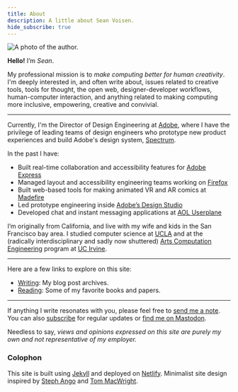 ```yaml
---
title: About
description: A little about Sean Voisen.
hide_subscribe: true
---
```


<picture>
<source type="image/webp" srcset="{{ site.url }}/assets/images/sean_voisen_wide@480.webp 480w, {{ site.url }}/assets/images/sean_voisen_wide@960.webp 960w, {{ site.url }}/assets/images/sean_voisen_wide@1920.webp 1920w">
<img src="/assets/images/sean_voisen_wide@960.jpg" style="aspect-ratio: 16/9" alt="A photo of the author.">
</picture>

**Hello!** I’m *Sean*. 

My professional mission is to *make computing better for human creativity*. I'm deeply interested in, and often write about, issues related to creative tools, tools for thought, the open web, designer-developer workflows, human-computer interaction, and anything related to making computing more inclusive, empowering, creative and convivial.

---

Currently, I'm the Director of Design Engineering at [Adobe](https://adobe.com), where I have the privilege of leading teams of design engineers who prototype new product experiences and build Adobe's design system, [Spectrum](https://spectrum.adobe.com). 

In the past I have:

* Built real-time collaboration and accessibility features for [Adobe Express](https://express.adobe.com)
* Managed layout and accessibility engineering teams working on [Firefox](https://mozilla.org)
* Built web-based tools for making animated VR and AR comics at [Madefire](https://techcrunch.com/2022/04/29/madefire-shuts-down/)
* Led prototype engineering inside [Adobe’s Design Studio](https://adobe.design)
* Developed chat and instant messaging applications at [AOL Userplane](https://en.wikipedia.org/wiki/Userplane)

I’m originally from California, and live with my wife and kids in the San Francisco bay area. I studied computer science at [UCLA](https://www.ucla.edu) and at the (radically interdisciplinary and sadly now shuttered) [Arts Computation Engineering](https://www.ics.uci.edu/grad/degrees/degree_ace.php) program at [UC Irvine](https://www.uci.edu).

<hr>

Here are a few links to explore on this site:

* [Writing]({{site.url}}/writing): My blog post archives.
* [Reading]({{site.url}}/reading): Some of my favorite books and papers.

<hr>

If anything I write resonates with you, please feel free to <a href="#" class="eml-protected">send me a note</a>. You can also <a href="{{ site.url }}/subscribe">subscribe</a> for regular updates or <a href="https://front-end.social/@svoisen">find me on Mastodon</a>.

Needless to say, *views and opinions expressed on this site are purely my own and not representative of my employer.*

<aside class="footnote">
<h3>Colophon</h3>

This site is built using <a href="https://jekyllrb.com/">Jekyll</a> and deployed on <a href="https://www.netlify.com">Netlify</a>. Minimalist site design inspired by <a href="https://stephango.com/">Steph Ango</a> and <a href="https://macwright.com">Tom MacWright</a>.
</aside>

<script>
    function decode(encodedString) {
        var email = ''; 
        var keyInHex = encodedString.substr(0, 2);
        var key = parseInt(keyInHex, 16);
        for (var n = 2; n < encodedString.length; n += 2) {
            var charInHex = encodedString.substr(n, 2)
            var char = parseInt(charInHex, 16);
            var output = char ^ key;
            email += String.fromCharCode(output);
        }

        return email;
    }

    window.addEventListener('DOMContentLoaded', function() {
        const allElements = document.getElementsByClassName('eml-protected');
        const eml = decode('582b3d3936182e37312b3d3676372a3f');
        for (let i = 0; i < allElements.length; i++) {
            allElements[i].href = 'mailto:' + eml;
        }
    });
</script>

